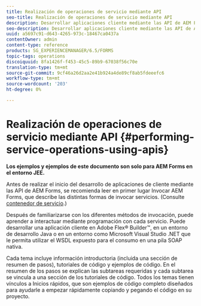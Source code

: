 ```yaml
---
title: Realización de operaciones de servicio mediante API
seo-title: Realización de operaciones de servicio mediante API
description: Desarrollar aplicaciones cliente mediante las API de AEM Forms.
seo-description: Desarrollar aplicaciones cliente mediante las API de AEM Forms.
uuid: a5697c91-d643-4265-973c-18467ca0437a
contentOwner: admin
content-type: reference
products: SG_EXPERIENCEMANAGER/6.5/FORMS
topic-tags: operations
discoiquuid: 8fa1426f-f453-45c5-89b9-67038f56c70e
translation-type: tm+mt
source-git-commit: 9cf46a26d2aa2e41b924a4de89cf8ab5fdeeefc6
workflow-type: tm+mt
source-wordcount: '203'
ht-degree: 0%

---
```



# Realización de operaciones de servicio mediante API {#performing-service-operations-using-apis}

**Los ejemplos y ejemplos de este documento son solo para AEM Forms en el entorno JEE.**

Antes de realizar el inicio del desarrollo de aplicaciones de cliente mediante las API de AEM Forms, se recomienda leer en primer lugar Invocar AEM Forms, que describe las distintas formas de invocar servicios. (Consulte [contenedor de servicio](/help/forms/developing/service-container.md#service-container).)

Después de familiarizarse con los diferentes métodos de invocación, puede aprender a interactuar mediante programación con cada servicio. Puede desarrollar una aplicación cliente en Adobe Flex® Builder™, en un entorno de desarrollo Java o en un entorno como Microsoft Visual Studio .NET que le permita utilizar el WSDL expuesto para el consumo en una pila SOAP nativa.

Cada tema incluye información introductoria (incluida una sección de resumen de pasos), tutoriales de código y ejemplos de código. En el resumen de los pasos se explican las subtareas requeridas y cada subtarea se vincula a una sección de los tutoriales de código. Todos los temas tienen vínculos a Inicios rápidos, que son ejemplos de código completo diseñados para ayudarle a empezar rápidamente copiando y pegando el código en su proyecto.
